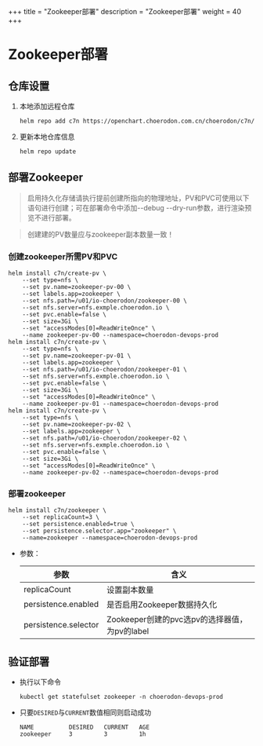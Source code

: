 +++
title = "Zookeeper部署"
description = "Zookeeper部署"
weight = 40
+++

# Zookeeper部署

## 仓库设置

1. 本地添加远程仓库

    ```
    helm repo add c7n https://openchart.choerodon.com.cn/choerodon/c7n/
    ```
1. 更新本地仓库信息

    ```
    helm repo update 
    ```

## 部署Zookeeper

<blockquote class="note">
启用持久化存储请执行提前创建所指向的物理地址，PV和PVC可使用以下语句进行创建；可在部署命令中添加--debug --dry-run参数，进行渲染预览不进行部署。
</blockquote>

<blockquote class="warning">
创建建的PV数量应与zookeeper副本数量一致！
</blockquote>

### 创建zookeeper所需PV和PVC

```shell
helm install c7n/create-pv \
    --set type=nfs \
    --set pv.name=zookeeper-pv-00 \
    --set labels.app=zookeeper \
    --set nfs.path=/u01/io-choerodon/zookeeper-00 \
    --set nfs.server=nfs.exmple.choerodon.io \
    --set pvc.enable=false \
    --set size=3Gi \
    --set "accessModes[0]=ReadWriteOnce" \
    --name zookeeper-pv-00 --namespace=choerodon-devops-prod
helm install c7n/create-pv \
    --set type=nfs \
    --set pv.name=zookeeper-pv-01 \
    --set labels.app=zookeeper \
    --set nfs.path=/u01/io-choerodon/zookeeper-01 \
    --set nfs.server=nfs.exmple.choerodon.io \
    --set pvc.enable=false \
    --set size=3Gi \
    --set "accessModes[0]=ReadWriteOnce" \
    --name zookeeper-pv-01 --namespace=choerodon-devops-prod
helm install c7n/create-pv \
    --set type=nfs \
    --set pv.name=zookeeper-pv-02 \
    --set labels.app=zookeeper \
    --set nfs.path=/u01/io-choerodon/zookeeper-02 \
    --set nfs.server=nfs.exmple.choerodon.io \
    --set pvc.enable=false \
    --set size=3Gi \
    --set "accessModes[0]=ReadWriteOnce" \
    --name zookeeper-pv-02 --namespace=choerodon-devops-prod
```

### 部署zookeeper

```shell
helm install c7n/zookeeper \
    --set replicaCount=3 \
    --set persistence.enabled=true \
    --set persistence.selector.app="zookeeper" \
    --name=zookeeper --namespace=choerodon-devops-prod
```

- 参数：

    参数 | 含义 
    --- |  --- 
    replicaCount|设置副本数量
    persistence.enabled|是否启用Zookeeper数据持久化
    persistence.selector|Zookeeper创建的pvc选pv的选择器值，为pv的label

## 验证部署

- 执行以下命令

    ```
    kubectl get statefulset zookeeper -n choerodon-devops-prod
    ```

- 只要`DESIRED`与`CURRENT`数值相同则启动成功

    ```
    NAME          DESIRED   CURRENT   AGE
    zookeeper     3         3         1h
    ```